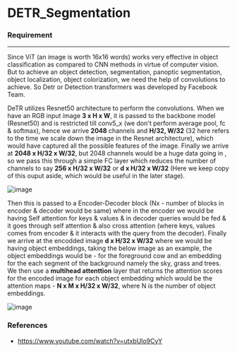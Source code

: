 # DETR_Segmentation

### Requirement



------------------------------


Since ViT (an image is worth 16x16 words) works very effective in object classification as compared to CNN methods in virtue of computer vision. But to achieve an object detection, segmentation, panoptic segmentation, object localization, object colorization, we need the help of convolutions to achieve. So Detr or Detection transformers was developed by Facebook Team.

DeTR utilizes Resnet50 architecture to perform the convolutions. When we have an RGB input image **3 x H x W**, it is passed to the backbone model (Resnet50) and is restricted till conv5_x (we don't perform average pool, fc & softmax), hence we arrive **2048** channels and **H/32, W/32** (32 here refers to the time we scale down the image in the Resnet architecture), which would have captured all the possible features of the image. Finally we arrive at **2048 x H/32 x W/32**, but 2048 channels would be a huge data going in , so we pass this through a simple FC layer which reduces the number of channels to say **256 x H/32 x W/32** or **d x H/32 x W/32** (Here we keep copy of this ouput aside, which would be useful in the later stage). 


![image](https://user-images.githubusercontent.com/47082769/131225487-0f2cc3c8-1c8c-4fc5-ae0e-c613181b31fc.png)


Then this is passed to a Encoder-Decoder block (Nx - number of blocks in encoder & decoder would be same) where in the encoder we would be having Self attention for keys & values & in decoder queries would be fed & it goes through self attention & also cross attention  (where keys, values  comes from encoder & it interacts with the query from the decoder). Finally we arrive at the encodded image **d x H/32 x W/32** where we would be having object embeddings, taking the below image as an example, the object embeddings would be - for the foreground cow and an embedding for the each segment of the background namely the sky, grass and trees. We then use a **multihead attenttion** layer that returns the attention scores for the encoded image for each object embedding which would be the attention maps - **N x M x H/32 x W/32**, where N is the number of object embeddings.


![image](https://user-images.githubusercontent.com/47082769/131226878-90452ee2-0d81-4f8c-b7d4-ee362bb4bc45.png)




### References

- https://www.youtube.com/watch?v=utxbUlo9CyY







